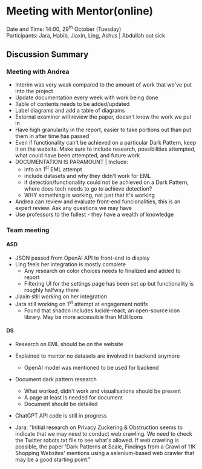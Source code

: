 # Meeting with Mentor(online)
Date and Time: 14:00, 29<sup>th</sup> October (Tuesday)\
Participants: Jara, Habib, Jiaxin, Ling, Ashus | Abdullah out sick
## Discussion Summary
### Meeting with Andrea
- Interim was very weak compared to the amount of work that we've put into the project
- Update documentation every week with work being done
- Table of contents needs to be added/updated
- Label diagrams and add a table of diagrams
- External examiner will review the paper, doesn't know the work we put in
- Have high granularity in the report, easier to take portions out than put them in after time has passed
- Even if functionality can't be achieved on a particular Dark Pattern, keep it on the website. Make sure to include research, possibilities attempted, what could have been attempted, and future work
- DOCUMENTATION IS PARAMOUNT | Include:
	- info on 1<sup>st</sup> EML attempt
	- include datasets and why they didn't work for EML
	- if detection/functionality could not be achieved on a Dark Pattern, where does tech needs to go to achieve detection?
	- WHY something is working, not just that it's working
- Andrea can review and evaluate front-end funcionalities, this is an expert review. Ask any questions we may have
- Use professors to the fullest - they have a wealth of knowledge
### Team meeting
#### ASD
- JSON passed from OpenAI API to front-end to display
- Ling feels her integration is mostly complete
	- Any research on color choices needs to finalized and added to report
	- Filtering UI for the settings page has been set up but functionality is roughly halfway there
- Jiaxin still working on her integration
- Jara still working on 1<sup>st</sup> attempt at engagement notifs
	- Found that shadcn includes lucide-react, an open-source icon library. May be more accessible than MUI Icons
#### DS
- Research on EML should be on the website

- Explained to mentor no datasets are involved in backend anymore
	- OpenAI model was mentioned to be used for backend

- Document dark pattern research  
	- What worked, didn't work and visualisations should be present
	- A page at least is needed for document 
	- Document should be detailed 

- ChatGPT API code is still in progress
- Jara: "Initial research on Privacy Zuckering & Obstruction seems to indicate that we may need to conduct web crawling. We need to check the Twitter robots.txt file to see what's allowed. If web crawling is possible, the paper 'Dark Patterns at Scale, Findings from a Crawl of 11K Shopping Websites' mentions using a selenium-based web crawler that may be a good starting point."
